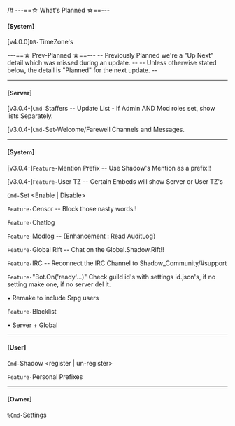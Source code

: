 /# ---==☆ What's Planned ☆==---

#### [System]
[v4.0.0]`DB-`TimeZone's

 ---==☆ Prev-Planned ☆==---
  -- Previously Planned we're a "Up Next" detail which was missed during an update. --
  -- Unless otherwise stated below, the detail is "Planned" for the next update. --

----------
#### [Server]
[v3.0.4-]`Cmd-`Staffers -- Update List - If Admin AND Mod roles set, show lists Separately.

[v3.0.4-]`Cmd-`Set-Welcome/Farewell Channels and Messages.

----------
#### [System]
[v3.0.4-]`Feature-`Mention Prefix -- Use Shadow's Mention as a prefix!!

[v3.0.4-]`Feature-`User TZ -- Certain Embeds will show Server or User TZ's

`Cmd-`Set <Enable | Disable> <cmd>

`Feature-`Censor -- Block those nasty words!!

`Feature-`Chatlog

`Feature-`Modlog -- {Enhancement : Read AuditLog}

`Feature-`Global Rift -- Chat on the Global.Shadow.Rift!!

`Feature-`IRC -- Reconnect the IRC Channel to Shadow_Community/#support

`Feature-`"Bot.On('ready'...)" Check guild id's with settings id.json's, if no setting make one, if no server del it.

• Remake to include Srpg users

`Feature-`Blacklist

• Server + Global

----------
#### [User]

`Cmd-`Shadow <register | un-register>

`Feature-`Personal Prefixes

----------
#### [Owner]

`%Cmd-`Settings <u> <id>
